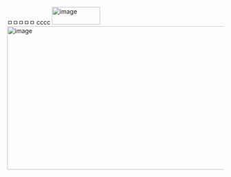 ㅁㅁㅁㅁㅁ
cccc
<img width="112" height="41" alt="image" src="https://github.com/user-attachments/assets/5cacc2c8-22ed-41de-b4c1-8cc2b6deaa6a" />
<img width="973" height="333" alt="image" src="https://github.com/user-attachments/assets/a87b0184-3373-4b6e-b363-850a2dad69b3" />
